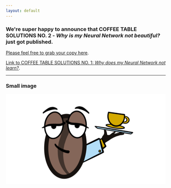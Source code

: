 ```yaml
---
layout: default
---
```


### We're super happy to announce that COFFEE TABLE SOLUTIONS NO. 2 - _Why is my Neural Network not beautiful?_ just got published.

[Please feel free to grab your copy here](https://www.amazon.de/Why-does-Neural-Network-learn-ebook/dp/B09QRGWWZP).

[Link to COFFEE TABLE SOLUTIONS NO. 1: _Why does my Neural Network not learn?_](https://www.amazon.de/Why-does-Neural-Network-learn-ebook/dp/B09QRGWWZP).

---

### Small image

![TEst](./thumbnail.png)
